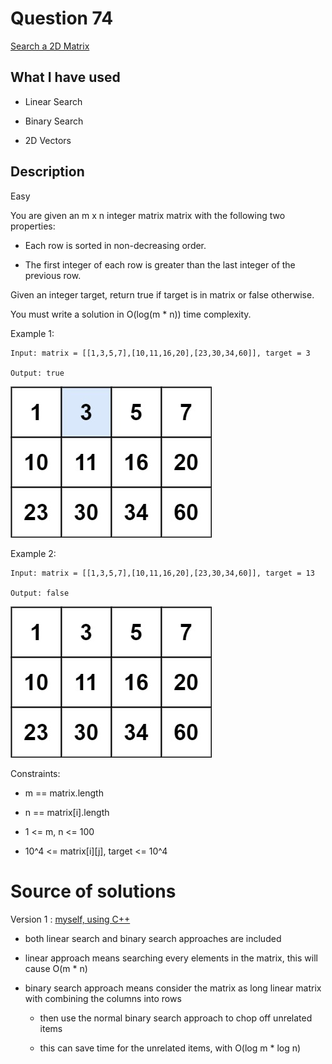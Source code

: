 # Question 74

[Search a 2D Matrix](https://leetcode.com/problems/search-a-2d-matrix/)

## What I have used

- Linear Search

- Binary Search

- 2D Vectors

## Description

Easy

You are given an m x n integer matrix matrix with the following two properties:

- Each row is sorted in non-decreasing order.

- The first integer of each row is greater than the last integer of the previous row.

Given an integer target, return true if target is in matrix or false otherwise.

You must write a solution in O(log(m \* n)) time complexity.

Example 1:

```
Input: matrix = [[1,3,5,7],[10,11,16,20],[23,30,34,60]], target = 3

Output: true

```

![Example 1](example_1.jpeg)

Example 2:

```
Input: matrix = [[1,3,5,7],[10,11,16,20],[23,30,34,60]], target = 13

Output: false

```

![Example 2](example_2.jpeg)

Constraints:

- m == matrix.length

- n == matrix[i].length

- 1 <= m, n <= 100

- 10^4 <= matrix[i][j], target <= 10^4

# Source of solutions

Version 1 : [myself, using C++](74_trial01.cpp)

- both linear search and binary search approaches are included

* linear approach means searching every elements in the matrix, this will cause O(m \* n)

* binary search approach means consider the matrix as long linear matrix with combining the columns into rows

  - then use the normal binary search approach to chop off unrelated items

  - this can save time for the unrelated items, with O(log m \* log n)
